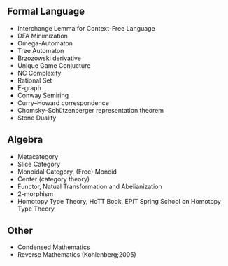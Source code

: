 
## Formal Language

- Interchange Lemma for Context-Free Language
- DFA Minimization
- Omega-Automaton
- Tree Automaton
- Brzozowski derivative
- Unique Game Conjucture
- NC Complexity
- Rational Set
- E-graph
- Conway Semiring
- Curry–Howard correspondence
- Chomsky–Schützenberger representation theorem
- Stone Duality

## Algebra

- Metacategory 
- Slice Category
- Monoidal Category, (Free) Monoid
- Center (category theory)
- Functor, Natual Transformation and Abelianization
- 2-morphism
- Homotopy Type Theory, HoTT Book, EPIT Spring School on Homotopy Type Theory

## Other

- Condensed Mathematics
- Reverse Mathematics (Kohlenberg;2005)
